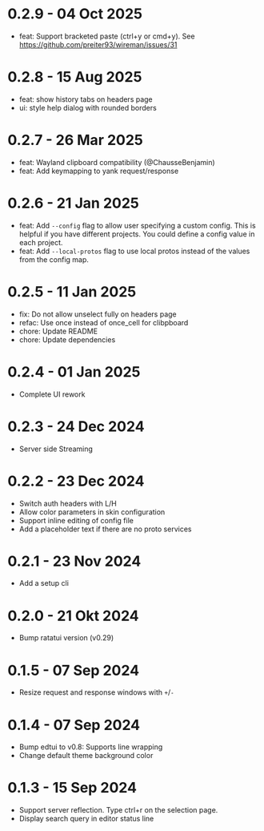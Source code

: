 0.2.9 - 04 Oct 2025
===================
- feat: Support bracketed paste (ctrl+y or cmd+y). See https://github.com/preiter93/wireman/issues/31

0.2.8 - 15 Aug 2025
===================
- feat: show history tabs on headers page
- ui: style help dialog with rounded borders

0.2.7 - 26 Mar 2025
===================
- feat: Wayland clipboard compatibility (@ChausseBenjamin)
- feat: Add keymapping to yank request/response

0.2.6 - 21 Jan 2025
===================
- feat: Add `--config` flag to allow user specifying a custom config. This is helpful if you have different projects. You could define a config value in each project.
- feat: Add `--local-protos` flag to use local protos instead of the values from the config map.

0.2.5 - 11 Jan 2025
===================
- fix: Do not allow unselect fully on headers page
- refac: Use once instead of once_cell for clibpboard
- chore: Update README
- chore: Update dependencies

0.2.4 - 01 Jan 2025
===================
- Complete UI rework

0.2.3 - 24 Dec 2024
===================
- Server side Streaming

0.2.2 - 23 Dec 2024
===================
- Switch auth headers with L/H
- Allow color parameters in skin configuration
- Support inline editing of config file
- Add a placeholder text if there are no proto services

0.2.1 - 23 Nov 2024
===================
- Add a setup cli

0.2.0 - 21 Okt 2024
===================
- Bump ratatui version (v0.29)

0.1.5 - 07 Sep 2024
===================
- Resize request and response windows with `+`/`-`

0.1.4 - 07 Sep 2024
===================
- Bump edtui to v0.8: Supports line wrapping
- Change default theme background color

0.1.3 - 15 Sep 2024
===================
- Support server reflection. Type ctrl+r on the selection page.
- Display search query in editor status line
